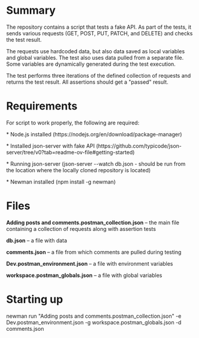<h1>Summary</h1>
<p>The repository contains a script that tests a fake API. As part of the tests, it sends various requests (GET, POST, PUT, PATCH, and DELETE) and checks the test result.</p>
<p>The requests use hardcoded data, but also data saved as local variables and global variables. The test also uses data pulled from a separate file. Some variables are dynamically generated during the test execution.</p>
<p>The test performs three iterations of the defined collection of requests and returns the test result. All assertions should get a "passed" result.</p> 

<h1>Requirements</h1>
For script to work properly, the following are required:
<p></p>
<p>* Node.js installed (https://nodejs.org/en/download/package-manager)</p>
<p>* Installed json-server with fake API (https://github.com/typicode/json-server/tree/v0?tab=readme-ov-file#getting-started)</p>
<p>* Running json-server (json-server --watch db.json - should be run from the location where the locally cloned repository is located)</p>
<p>* Newman installed (npm install -g newman)</p>

<h1>Files</h1>
<p><b>Adding posts and comments.postman_collection.json</b> – the main file containing a collection of requests along with assertion tests
<p><b>db.json</b> – a file with data</p>
<p><b>comments.json</b> – a file from which comments are pulled during testing</p>
<p><b>Dev.postman_environment.json</b> – a file with environment variables</p>
<p><b>workspace.postman_globals.json</b> – a file with global variables</p>

<h1>Starting up</h1>
</p>newman run "Adding posts and comments.postman_collection.json" -e Dev.postman_environment.json -g workspace.postman_globals.json -d comments.json</p>
